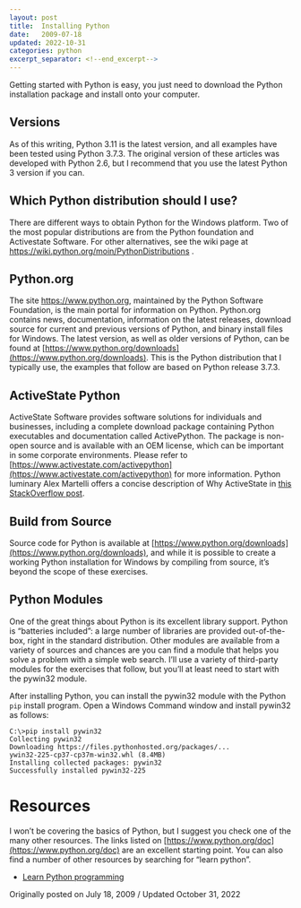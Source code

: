 ```yaml
---
layout: post
title:  Installing Python
date:   2009-07-18
updated: 2022-10-31
categories: python
excerpt_separator: <!--end_excerpt-->
---
```


Getting started with Python is easy, you just need to download the Python
installation package and install onto your computer.

<!--end_excerpt-->

## Versions

As of this writing, Python 3.11 is the latest version, and all examples have been
tested using Python 3.7.3. The original version of these articles was developed
with Python 2.6, but I recommend that you use the latest Python 3 version if you
can.

## Which Python distribution should I use?

There are different ways to obtain Python for the Windows platform. Two of the
most popular distributions are from the Python foundation and Activestate
Software. For other alternatives, see the wiki page at
https://wiki.python.org/moin/PythonDistributions .

## Python.org

The site https://www.python.org, maintained by the Python Software Foundation,
is the main portal for information on Python. Python.org contains news,
documentation, information on the latest releases, download source for current
and previous versions of Python, and binary install files for Windows. The
latest version, as well as older versions of Python, can be found at
[https://www.python.org/downloads](https://www.python.org/downloads). This is
the Python distribution that I typically use, the examples that follow are based
on Python release 3.7.3.

## ActiveState Python

ActiveState Software provides software solutions for individuals and businesses,
including a complete download package containing Python executables and
documentation called ActivePython. The package is non-open source and is available
with an OEM license, which can be important in some corporate environments.
Please refer to
[https://www.activestate.com/activepython](https://www.activestate.com/activepython)
for more information. Python luminary Alex Martelli offers a concise description
of Why ActiveState in [this StackOverflow
post](https://stackoverflow.com/questions/1352528/why-does-activepython-exist).

## Build from Source

Source code for Python is available at
[https://www.python.org/downloads](https://www.python.org/downloads), and while
it is possible to create a working Python installation for Windows by compiling
from source, it’s beyond the scope of these exercises.

## Python Modules

One of the great things about Python is its excellent library support. Python is
“batteries included”: a large number of libraries are provided out-of-the-box,
right in the standard distribution. Other modules are available from a variety
of sources and chances are you can find a module that helps you solve a problem
with a simple web search. I’ll use a variety of third-party modules for the
exercises that follow, but you’ll at least need to start with the pywin32
module.

After installing Python, you can install the pywin32 module with the Python
`pip` install program. Open a Windows Command window and install pywin32 as
follows:

```shell
C:\>pip install pywin32
Collecting pywin32
Downloading https://files.pythonhosted.org/packages/...
ywin32-225-cp37-cp37m-win32.whl (8.4MB)
Installing collected packages: pywin32
Successfully installed pywin32-225
```

# Resources

I won’t be covering the basics of Python, but I suggest you check one of the many
other resources. The links listed on
[https://www.python.org/doc](https://www.python.org/doc) are an excellent
starting point. You can also find a number of other resources by searching for
“learn python”.
* [Learn Python programming](https://www.scaler.com/topics/python/)

Originally posted on July 18, 2009 / Updated October 31, 2022


